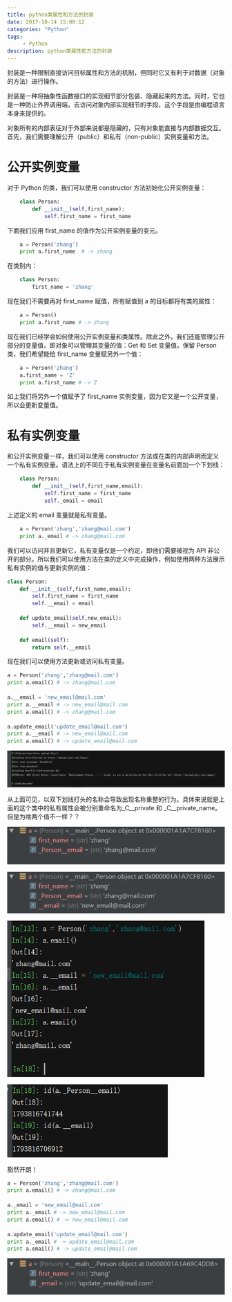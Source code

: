```yaml
---
title: python类属性和方法的封装
date: 2017-10-14 15:00:12 
categories: "Python" 
tags: 
     - Python
description: python类属性和方法的封装
---
```

封装是一种限制直接访问目标属性和方法的机制，但同时它又有利于对数据（对象的方法）进行操作。

封装是一种将抽象性函数接口的实现细节部分包装、隐藏起来的方法。同时，它也是一种防止外界调用端，去访问对象内部实现细节的手段，这个手段是由编程语言本身来提供的。

对象所有的内部表征对于外部来说都是隐藏的，只有对象能直接与内部数据交互。首先，我们需要理解公开（public）和私有（non-public）实例变量和方法。

# 公开实例变量

对于 Python 的类，我们可以使用 constructor 方法初始化公开实例变量：

``` python
	class Person:
		def __init__(self,first_name):
			self.first_name = first_name
```

下面我们应用 first_name 的值作为公开实例变量的变元。

``` python
	a = Person('zhang')
	print a.first_name  # -> zhang
```

在类别内：

``` python
	class Person:
		first_name = 'zhang'
```

现在我们不需要再对 first_name 赋值，所有赋值到 a 的目标都将有类的属性：

``` python
	a = Person()
	print a.first_name # -> zhang
```

现在我们已经学会如何使用公开实例变量和类属性。除此之外，我们还能管理公开部分的变量值，即对象可以管理其变量的值：Get 和 Set 变量值。保留 Person 类，我们希望能给 first_name 变量赋另外一个值：

``` python
	a = Person('zhang')
	a.first_name = 'Z'
	print a.first_name # -> Z
```

如上我们将另外一个值赋予了 first_name 实例变量，因为它又是一个公开变量，所以会更新变量值。


# 私有实例变量

和公开实例变量一样，我们可以使用 constructor 方法或在类的内部声明而定义一个私有实例变量。语法上的不同在于私有实例变量在变量名前面加一个下划线：

``` python
	class Person:
		def __init__(self,first_name,email):
			self.first_name = first_name
			self._email = email
```

上述定义的 email 变量就是私有变量。
``` python
	a = Person('zhang','zhang@mail.com')
	print a._email # -> zhang@mail.com
```

我们可以访问并且更新它，私有变量仅是一个约定，即他们需要被视为 API 非公开的部分。所以我们可以使用方法在类的定义中完成操作，例如使用两种方法展示私有实例的值与更新实例的值：

``` python
class Person:
	def __init__(self,first_name,email):
		self.first_name = first_name
		self.__email = email
	
	def update_email(self,new_email):
		self.__email = new_email

	def email(self):
		return self.__email
```

现在我们可以使用方法更新或访问私有变量。

``` python
a = Person('zhang','zhang@mail.com')
print a.email() # -> zhang@mail.com

a.__email = 'new_email@mail.com'
print a.__email # -> new_email@mail.com
print a.email() # -> zhang@mail.com

a.update_email('update_email@mail.com')
print a.__email # -> new_email@mail.com
print a.email() # -> update_email@mail.com

```


![](/assets/python/private1.png)


从上面可见，以双下划线打头的名称会导致出现名称重整的行为。具体来说就是上面的这个类中的私有属性会被分别重命名为_C__private 和 _C__private_name。
但是为啥两个值不一样？？

![](/assets/python/private3.png)

![](/assets/python/private4.png)

![](/assets/python/private5.png)

![](/assets/python/private6.png)

豁然开朗！

``` python
a = Person('zhang','zhang@mail.com')
print a.email() # -> zhang@mail.com

a._email = 'new_email@mail.com'
print a._email # -> new_email@mail.com
print a.email() # -> new_email@mail.com

a.update_email('update_email@mail.com')
print a._email # -> update_email@mail.com
print a.email() # -> update_email@mail.com

```

![](/assets/python/private2.png)








